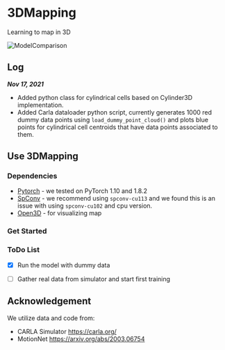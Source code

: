 # 3DMapping
Learning to map in 3D

![ModelComparison](https://user-images.githubusercontent.com/21368455/153002365-be18e82c-94d2-481f-a35b-08db12ac62c9.gif)

## Log

***Nov 17, 2021*** 

* Added python class for cylindrical cells based on Cylinder3D implementation.
* Added Carla dataloader python script, currently generates 1000 red dummy data points using `load_dummy_point_cloud()` and plots blue points for cylindrical cell centroids that have data points associated to them.

## Use 3DMapping
### Dependencies
* [Pytorch](https://pytorch.org/get-started/locally/) - we tested on PyTorch 1.10 and 1.8.2
* [SpConv](https://github.com/traveller59/spconv) - we recommend using `spconv-cu113` and we found this is an issue with using `spconv-cu102` and cpu version.
* [Open3D](http://www.open3d.org/) - for visualizing map
### Get Started
### ToDo List
- [x] Run the model with dummy data
- [ ] Gather real data from simulator and start first training


## Acknowledgement
We utilize data and code from: 
- CARLA Simulator https://carla.org/ 
- MotionNet https://arxiv.org/abs/2003.06754 
